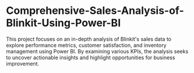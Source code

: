 # Comprehensive-Sales-Analysis-of-Blinkit-Using-Power-BI
This project focuses on an in-depth analysis of Blinkit's sales data to explore performance metrics, customer satisfaction, and inventory management using Power BI. By examining various KPIs, the analysis seeks to uncover actionable insights and highlight opportunities for business improvement.
